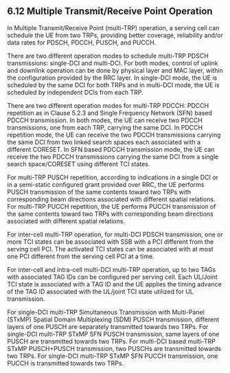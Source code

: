 ## 6.12 Multiple Transmit/Receive Point Operation

In Multiple Transmit/Receive Point (multi-TRP) operation, a serving cell
can schedule the UE from two TRPs, providing better coverage,
reliability and/or data rates for PDSCH, PDCCH, PUSCH, and PUCCH.

There are two different operation modes to schedule multi-TRP PDSCH
transmissions: single-DCI and multi-DCI. For both modes, control of
uplink and downlink operation can be done by physical layer and MAC
layer, within the configuration provided by the RRC layer. In single-DCI
mode, the UE is scheduled by the same DCI for both TRPs and in multi-DCI
mode, the UE is scheduled by independent DCIs from each TRP.

There are two different operation modes for multi-TRP PDCCH: PDCCH
repetition as in Clause 5.2.3 and Single Frequency Network (SFN) based
PDCCH transmission. In both modes, the UE can receive two PDCCH
transmissions, one from each TRP, carrying the same DCI. In PDCCH
repetition mode, the UE can receive the two PDCCH transmissions carrying
the same DCI from two linked search spaces each associated with a
different CORESET. In SFN based PDCCH transmission mode, the UE can
receive the two PDCCH transmissions carrying the same DCI from a single
search space/CORESET using different TCI states.

For multi-TRP PUSCH repetition, according to indications in a single DCI
or in a semi-static configured grant provided over RRC, the UE performs
PUSCH transmission of the same contents toward two TRPs with
corresponding beam directions associated with different spatial
relations. For multi-TRP PUCCH repetition, the UE performs PUCCH
transmission of the same contents toward two TRPs with corresponding
beam directions associated with different spatial relations.

For inter-cell multi-TRP operation, for multi-DCI PDSCH transmission,
one or more TCI states can be associated with SSB with a PCI different
from the serving cell PCI. The activated TCI states can be associated
with at most one PCI different from the serving cell PCI at a time.

For inter-cell and intra-cell multi-DCI multi-TRP operation, up to two
TAGs with associated TAG IDs can be configured per serving cell. Each
UL/Joint TCI state is associated with a TAG ID and the UE applies the
timing advance of the TAG ID associated with the UL/joint TCI state
utilized for UL transmission.

For single-DCI multi-TRP Simultaneous Transmission with Multi-Panel
(STxMP) Spatial Domain Multiplexing (SDM) PUSCH transmission, different
layers of one PUSCH are separately transmitted towards two TRPs. For
single-DCI multi-TRP STxMP SFN PUSCH transmission, same layers of one
PUSCH are transmitted towards two TRPs. For multi-DCI based multi-TRP
STxMP PUSCH+PUSCH transmission, two PUSCHs are transmitted towards two
TRPs. For single-DCI multi-TRP STxMP SFN PUCCH transmission, one PUCCH
is transmitted towards two TRPs.